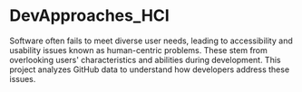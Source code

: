 # DevApproaches_HCI
Software often fails to meet diverse user needs, leading to accessibility and usability issues known as human-centric problems. These stem from overlooking users' characteristics and abilities during development. This project analyzes GitHub data to understand how developers address these issues.
